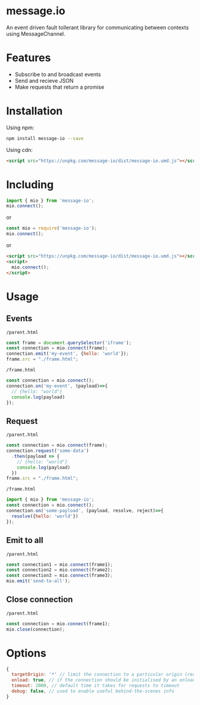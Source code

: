 # message.io

An event driven fault tollerant library for communicating between contexts using MessageChannel.

# Features

* Subscribe to and broadcast events
* Send and recieve JSON
* Make requests that return a promise

# Installation

Using npm:

``` sh
npm install message-io --save
```

Using cdn:

``` html
<script src="https://unpkg.com/message-io/dist/message-io.umd.js"></script>
```
# Including

```js
import { mio } from 'message-io';
mio.connect();
```

or

```js
const mio = require('message-io');
mio.connect();
```

or
``` html
<script src="https://unpkg.com/message-io/dist/message-io.umd.js"></script>
<script>
  mio.connect();
</script>
```


# Usage
## Events

`/parent.html`

```js
const frame = document.querySelector('iframe');
const connection = mio.connect(frame);
connection.emit('my-event', {hello: 'world'});
frame.src = "./frame.html";
```

`/frame.html`

```js
const connection = mio.connect();
connection.on('my-event', (payload)=>{
  // {hello: "world"}
  console.log(payload)
});
```

## Request

`/parent.html`

```js
const connection = mio.connect(frame);
connection.request('some-data')
  .then(payload => {
    // {hello: "world"}
    console.log(payload)
  })
frame.src = "./frame.html";
```

`/frame.html`

```js
import { mio } from 'message-io';
const connection = mio.connect();
connection.on('some-payload', (payload, resolve, reject)=>{
  resolve({hello: 'world'})
});
```

## Emit to all

`/parent.html`

```js
const connection1 = mio.connect(frame1);
const connection2 = mio.connect(frame2);
const connection3 = mio.connect(frame3);
mio.emit('send-to-all');
```

## Close connection

`/parent.html`

```js
const connection = mio.connect(frame1);
mio.close(connection);
```


# Options
```js
{
  targetOrigin: '*' // limit the connection to a particular origin (reccomended)
  onload: true, // if the connection should be initialised by an onload event or manually
  timeout: 2000, // default time it takes for requests to timeout
  debug: false, // used to enable useful behind-the-scenes info
}
```